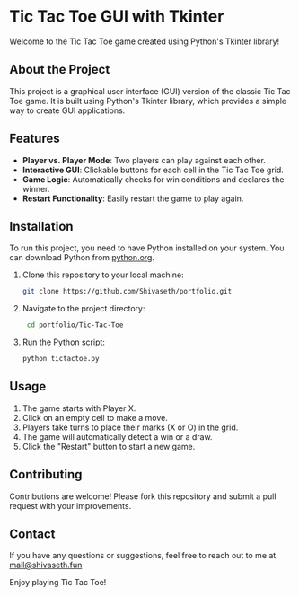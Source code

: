 # Tic Tac Toe GUI with Tkinter

Welcome to the Tic Tac Toe game created using Python's Tkinter library!

## About the Project

This project is a graphical user interface (GUI) version of the classic Tic Tac Toe game. It is built using Python's Tkinter library, which provides a simple way to create GUI applications.

## Features

- **Player vs. Player Mode**: Two players can play against each other.
- **Interactive GUI**: Clickable buttons for each cell in the Tic Tac Toe grid.
- **Game Logic**: Automatically checks for win conditions and declares the winner.
- **Restart Functionality**: Easily restart the game to play again.

## Installation

To run this project, you need to have Python installed on your system. You can download Python from [python.org](https://www.python.org/).

1. Clone this repository to your local machine:
    ```sh
    git clone https://github.com/Shivaseth/portfolio.git
    ```
2. Navigate to the project directory:
    ```sh
     cd portfolio/Tic-Tac-Toe
    ```
3. Run the Python script:
    ```sh
    python tictactoe.py
    ```

## Usage

1. The game starts with Player X.
2. Click on an empty cell to make a move.
3. Players take turns to place their marks (X or O) in the grid.
4. The game will automatically detect a win or a draw.
5. Click the "Restart" button to start a new game.


## Contributing

Contributions are welcome! Please fork this repository and submit a pull request with your improvements.

## Contact

If you have any questions or suggestions, feel free to reach out to me at mail@shivaseth.fun

Enjoy playing Tic Tac Toe!
